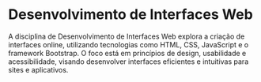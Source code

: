 # Desenvolvimento de Interfaces Web
A disciplina de Desenvolvimento de Interfaces Web explora a criação de interfaces online, utilizando tecnologias como HTML, CSS, JavaScript e o framework Bootstrap. O foco está em princípios de design, usabilidade e acessibilidade, visando desenvolver interfaces eficientes e intuitivas para sites e aplicativos.
